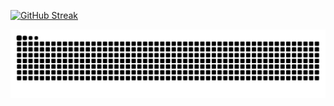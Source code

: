 <!-- ![Daniel's GitHub stats](https://github-readme-stats.vercel.app/api?username=TheCodeDaniel&show_icons=true&theme=codeSTACKr) -->

[![GitHub Streak](http://github-readme-streak-stats.herokuapp.com?user=TheCodeDaniel&theme=dark&background=000000)](https://git.io/streak-stats)

<img src="https://raw.githubusercontent.com/TheCodeDaniel/TheCodeDaniel/output/snake.svg" alt="Snake animation" />

###
